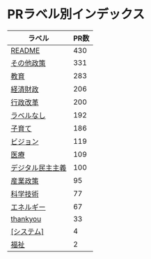 # PRラベル別インデックス

| ラベル | PR数 |
|--------|------|
| [README](label_README.md) | 430 |
| [その他政策](label_その他政策.md) | 331 |
| [教育](label_教育.md) | 283 |
| [経済財政](label_経済財政.md) | 206 |
| [行政改革](label_行政改革.md) | 200 |
| [ラベルなし](label_ラベルなし.md) | 192 |
| [子育て](label_子育て.md) | 186 |
| [ビジョン](label_ビジョン.md) | 119 |
| [医療](label_医療.md) | 109 |
| [デジタル民主主義](label_デジタル民主主義.md) | 100 |
| [産業政策](label_産業政策.md) | 95 |
| [科学技術](label_科学技術.md) | 77 |
| [エネルギー](label_エネルギー.md) | 67 |
| [thankyou](label_thankyou.md) | 33 |
| [[システム]](label_[システム].md) | 4 |
| [福祉](label_福祉.md) | 2 |

